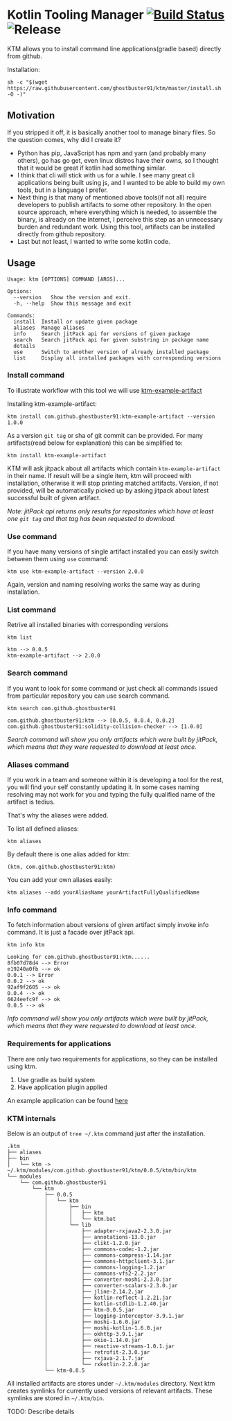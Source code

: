 # Kotlin Tooling Manager [![Build Status](https://travis-ci.org/ghostbuster91/ktm.svg?branch=master)](https://travis-ci.org/ghostbuster91/ktm) ![Release](https://jitpack.io/v/ghostbuster91/ktm.svg)

KTM allows you to install command line applications(gradle based) directly from github.

Installation:
```
sh -c "$(wget https://raw.githubusercontent.com/ghostbuster91/ktm/master/install.sh -O -)"
```

## Motivation
If you stripped it off, it is basically another tool to manage binary files. So the question comes, why did I create it?
- Python has pip, JavaScript has npm and yarn (and probably many others), go has go get, even linux distros have their owns,
  so I thought that it would be great if kotlin had something similar.
- I think that cli will stick with us for a while. I see many great cli applications being built using js,
  and I wanted to be able to build my own tools, but in a language I prefer.
- Next thing is that many of mentioned above tools(if not all) require developers to publish artifacts to some other repository.
  In the open source approach, where everything which is needed, to assemble the binary, is already on the internet,
  I perceive this step as an unnecessary burden and redundant work.
  Using this tool, artifacts can be installed directly from github repository.
- Last but not least, I wanted to write some kotlin code.

## Usage
```
Usage: ktm [OPTIONS] COMMAND [ARGS]...

Options:
  --version   Show the version and exit.
  -h, --help  Show this message and exit

Commands:
  install  Install or update given package
  aliases  Manage aliases
  info     Search jitPack api for versions of given package
  search   Search jitPack api for given substring in package name
  details  
  use      Switch to another version of already installed package
  list     Display all installed packages with corresponding versions  
```

### Install command
To illustrate workflow with this tool we will use [ktm-example-artifact](https://github.com/ghostbuster91/ktm-example-artifact)

Installing ktm-example-artifact:
```
ktm install com.github.ghostbuster91:ktm-example-artifact --version 1.0.0
```
As a version `git tag` or sha of git commit can be provided.
For many artifacts(read below for explanation) this can be simplified to:

```
ktm install ktm-example-artifact
```

KTM will ask jitpack about all artifacts which contain `ktm-example-artifact` in their name.
If result will be a single item, ktm will proceed with installation, otherwise it will stop printing matched artifacts.
Version, if not provided, will be automatically picked up by asking jitpack about latest successful built of given artifact.

*Note: jitPack api returns only results for repositories which have at least one `git tag` and that tag has been requested to download.*

### Use command
If you have many versions of single artifact installed you can easily switch between them using `use` command:

```
ktm use ktm-example-artifact --version 2.0.0
```

Again, version and naming resolving works the same way as during installation.

### List command
Retrive all installed binaries with corresponding versions
```
ktm list
```
```
ktm --> 0.0.5
ktm-example-artifact --> 2.0.0
```
### Search command
If you want to look for some command or just check all commands issued from particular repository you can use search command.
```
ktm search com.github.ghostbuster91
```
```
com.github.ghostbuster91:ktm --> [0.0.5, 0.0.4, 0.0.2]
com.github.ghostbuster91:solidity-collision-checker --> [1.0.0]
```
*Search command will show you only artifacts which were built by jitPack, which means that they were requested to download at least once.*
### Aliases command

If you work in a team and someone within it is developing a tool for the rest, you will find your self constantly updating it. In some cases naming resolving may not work for you and typing the fully qualified name of the artifact is tedius.

That's why the aliases were added.

To list all defined aliases:
```
ktm aliases
```

By default there is one alias added for ktm:
```
(ktm, com.github.ghostbuster91:ktm)
```

You can add your own aliases easily:
```
ktm aliases --add yourAliasName yourArtifactFullyQualifiedName
```
### Info command
To fetch information about versions of given artifact simply invoke info command. It is just a facade over jitPack api.
```
ktm info ktm
```
```
Looking for com.github.ghostbuster91:ktm......
8fb07d78d4 --> Error
e19240a0fb --> ok
0.0.1 --> Error
0.0.2 --> ok
92af9f2605 --> ok
0.0.4 --> ok
6624eefc9f --> ok
0.0.5 --> ok
```
*Info command will show you only artifacts which were built by jitPack, which means that they were requested to download at least once.*

### Requirements for applications
There are only two requirements for applications, so they can be installed using ktm.
1. Use gradle as build system
2. Have application plugin applied

An example application can be found [here](https://github.com/ghostbuster91/ktm-example-artifact/)

### KTM internals

Below is an output of `tree ~/.ktm` command just after the installation.
```
.ktm
├── aliases
├── bin
│   └── ktm -> ~/.ktm/modules/com.github.ghostbuster91/ktm/0.0.5/ktm/bin/ktm
└── modules
    └── com.github.ghostbuster91
        └── ktm
            ├── 0.0.5
            │   └── ktm
            │       ├── bin
            │       │   ├── ktm
            │       │   └── ktm.bat
            │       └── lib
            │           ├── adapter-rxjava2-2.3.0.jar
            │           ├── annotations-13.0.jar
            │           ├── clikt-1.2.0.jar
            │           ├── commons-codec-1.2.jar
            │           ├── commons-compress-1.14.jar
            │           ├── commons-httpclient-3.1.jar
            │           ├── commons-logging-1.2.jar
            │           ├── commons-vfs2-2.2.jar
            │           ├── converter-moshi-2.3.0.jar
            │           ├── converter-scalars-2.3.0.jar
            │           ├── jline-2.14.2.jar
            │           ├── kotlin-reflect-1.2.21.jar
            │           ├── kotlin-stdlib-1.2.40.jar
            │           ├── ktm-0.0.5.jar
            │           ├── logging-interceptor-3.9.1.jar
            │           ├── moshi-1.6.0.jar
            │           ├── moshi-kotlin-1.6.0.jar
            │           ├── okhttp-3.9.1.jar
            │           ├── okio-1.14.0.jar
            │           ├── reactive-streams-1.0.1.jar
            │           ├── retrofit-2.3.0.jar
            │           ├── rxjava-2.1.7.jar
            │           └── rxkotlin-2.2.0.jar
            └── ktm-0.0.5
```
All installed artifacts are stores under `~/.ktm/modules` directory. Next ktm creates symlinks for currently used versions of relevant artifacts. These symlinks are stored in `~/.ktm/bin`. 


TODO:
Describe details
